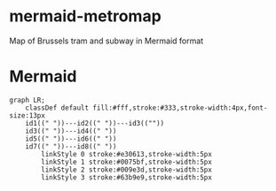 # mermaid-metromap
Map of Brussels tram and subway in Mermaid format

# Mermaid 

```mermaid
graph LR;
    classDef default fill:#fff,stroke:#333,stroke-width:4px,font-size:13px
    id1((" "))---id2((" "))---id3((""))
    id3((" "))---id4((" "))
    id5((" "))---id6((" "))
    id7((" "))---id8((" "))
		linkStyle 0 stroke:#e30613,stroke-width:5px
		linkStyle 1 stroke:#0075bf,stroke-width:5px
		linkStyle 2 stroke:#009e3d,stroke-width:5px
		linkStyle 3 stroke:#63b9e9,stroke-width:5px
```
